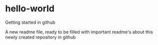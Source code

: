 # hello-world
Getting started in github

A new readme file, ready to be filled with important readme's about this newly created repository in github
